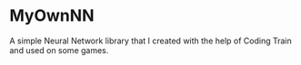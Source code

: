 # MyOwnNN
A simple Neural Network library that I created with the help of Coding Train and used on some games.
